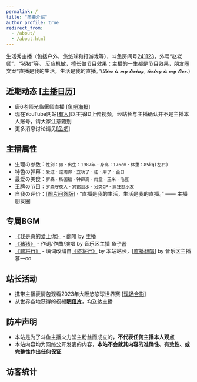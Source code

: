 ```yaml
---
permalink: /
title: "简要介绍"
author_profile: true
redirect_from: 
  - /about/
  - /about.html
---
```


生活秀主播（包括户外，悠悠球和打游戏等），斗鱼房间号[241123](https://www.douyu.com/241123)，外号“赵老师”、“猪猪”等。
反应机敏，擅长做节目效果：主播的一生都是节目效果，朋友圈文案“直播是我的生活，生活是我的直播。”(𝓛𝓲𝓿𝓮 𝓲𝓼 𝓶𝔂 𝓵𝓲𝓿𝓲𝓷𝓰, 𝓵𝓲𝓿𝓲𝓷𝓰 𝓲𝓼 𝓶𝔂 𝓵𝓲𝓿𝓮.)

## 近期动态 [[主播日历](https://huolitangzhu.github.io/calendar/)]

* 唐6老师光临偃师直播 [[鱼吧海报](https://img.douyucdn.cn/data/yuba/default/2023/10/05/202310050001078828561069617.jpg)]
* 现在YouTube网站[[有人](/images/about/fake.png)]以主播ID上传视频，经站长与主播确认并不是主播本人账号，请大家注意甄别 
* 更多消息讨论请见[[鱼吧]](https://yuba.douyu.com/group/3022) 

## 主播属性

* 生理の参数：`性别：男` · `出生：1987年` · `身高：176cm` · `体重：85kg(左右)`
* 特色の弹幕：`爱过` · `这闹得` · `立功了` · `狂` · `麻了` · `歪日`
* 最爱の美食：`罗森` · `杨国福` · `钟薛高` · `肉盒` · `玉米` · `毛豆`
* 王牌の节目：`罗森守夜人` · `宾馆划水` · `另类CP` · `疯狂怼水友`
* 自我の评价：[[图片问答版]](/images/about/bio.png) · “直播是我的生活，生活是我的直播。” —— 主播朋友圈

## 专属BGM

* [《我是真的爱上你》](https://music.163.com/song?id=1877540723) - 翻唱 by 主播
* [《猪猪》](https://music.163.com/#/song?id=1994572467) - 作词/作曲/演唱 by 音乐区主播 鱼子酱
* [《鹏将行》](https://yuba.douyu.com/p/593050641622217731) - 填词改编自[《盗将行》](https://music.163.com/#/song?id=574566207) by 本站站长，[[直播翻唱]](https://v.douyu.com/show/wLjGvLZPeexMmO90) by 音乐区主播 慕一cc

## 站长活动

* 携带主播表情包观看2023年大阪悠悠球世界赛 [[现场合影](/images/news/2023WYYC.PNG)]
* 从世界各地获得的祝福[**明信片**](https://huolitangzhu.github.io/postcards/)，均送达主播

## 防冲声明

* 本站是为了斗鱼主播火力堂主粉丝而成立的，**不代表任何主播本人观点**
* 本站内容均为网络公开发表的内容，**本站不会就其内容的准确性、有效性、或完整性作出任何保证**

## 访客统计

<script type="text/javascript" id="clustrmaps" src="//clustrmaps.com/map_v2.js?d=8wI_4ryryfVbB3hHqobTSlDt2VmKs_d-EwWvGFA3BN0&cl=ffffff&w=a"></script>
